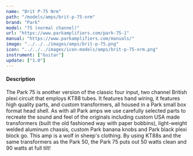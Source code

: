 ```yaml
---
name: "Brit P-75 Nrm"
path: "/models/amps/brit-p-75-nrm"
brand: "Park"
model: "75 (normal channel)"
url: "https://www.parkamplifiers.com/park-75-1"
manual: "https://www.parkamplifiers.com/manuals/"
image: "../../../images/amps/brit-p-75.png"
icon: "../../../images/icon-models/amps/brit-p-75-nrm.png"
instrument: ["Guitar"]
update: ["1.0"]
---
```

#### Description
The Park 75 is another version of the classic four input, two channel British plexi circuit that employs KT88 tubes. It features hand wiring, it features high quality parts, and custom transformers, all housed in a Park small box format head shell. As with all Park amps we use carefully selected parts to recreate the sound and feel of the originals including custom USA made transformers (built the old fashioned way with paper bobbins), light-weight welded aluminum chassis, custom Park banana knobs and Park black plexi block go. This amp is a wolf in sheep's clothing. By using KT88s and the same transformers as the Park 50, the Park 75 puts out 50 watts clean and 90 watts at full tilt!